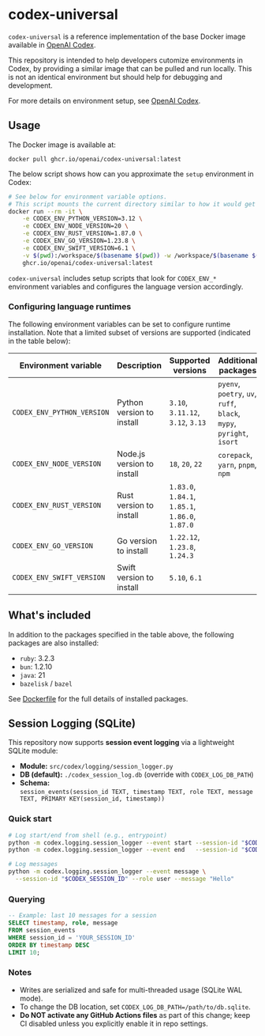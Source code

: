 # codex-universal

`codex-universal` is a reference implementation of the base Docker image available in [OpenAI Codex](http://platform.openai.com/docs/codex).

This repository is intended to help developers cutomize environments in Codex, by providing a similar image that can be pulled and run locally. This is not an identical environment but should help for debugging and development.

For more details on environment setup, see [OpenAI Codex](http://platform.openai.com/docs/codex).

## Usage

The Docker image is available at:

```
docker pull ghcr.io/openai/codex-universal:latest
```

The below script shows how can you approximate the `setup` environment in Codex:

```sh
# See below for environment variable options.
# This script mounts the current directory similar to how it would get cloned in.
docker run --rm -it \
    -e CODEX_ENV_PYTHON_VERSION=3.12 \
    -e CODEX_ENV_NODE_VERSION=20 \
    -e CODEX_ENV_RUST_VERSION=1.87.0 \
    -e CODEX_ENV_GO_VERSION=1.23.8 \
    -e CODEX_ENV_SWIFT_VERSION=6.1 \
    -v $(pwd):/workspace/$(basename $(pwd)) -w /workspace/$(basename $(pwd)) \
    ghcr.io/openai/codex-universal:latest
```

`codex-universal` includes setup scripts that look for `CODEX_ENV_*` environment variables and configures the language version accordingly.

### Configuring language runtimes

The following environment variables can be set to configure runtime installation. Note that a limited subset of versions are supported (indicated in the table below):

| Environment variable       | Description                | Supported versions                               | Additional packages                                                  |
| -------------------------- | -------------------------- | ------------------------------------------------ | -------------------------------------------------------------------- |
| `CODEX_ENV_PYTHON_VERSION` | Python version to install  | `3.10`, `3.11.12`, `3.12`, `3.13`                | `pyenv`, `poetry`, `uv`, `ruff`, `black`, `mypy`, `pyright`, `isort` |
| `CODEX_ENV_NODE_VERSION`   | Node.js version to install | `18`, `20`, `22`                                 | `corepack`, `yarn`, `pnpm`, `npm`                                    |
| `CODEX_ENV_RUST_VERSION`   | Rust version to install    | `1.83.0`, `1.84.1`, `1.85.1`, `1.86.0`, `1.87.0` |                                                                      |
| `CODEX_ENV_GO_VERSION`     | Go version to install      | `1.22.12`, `1.23.8`, `1.24.3`                    |                                                                      |
| `CODEX_ENV_SWIFT_VERSION`  | Swift version to install   | `5.10`, `6.1`                                    |                                                                      |

## What's included

In addition to the packages specified in the table above, the following packages are also installed:

- `ruby`: 3.2.3
- `bun`: 1.2.10
- `java`: 21
- `bazelisk` / `bazel`

See [Dockerfile](Dockerfile) for the full details of installed packages.

## Session Logging (SQLite)

This repository now supports **session event logging** via a lightweight SQLite module:

- **Module:** `src/codex/logging/session_logger.py`
- **DB (default):** `./codex_session_log.db` (override with `CODEX_LOG_DB_PATH`)
- **Schema:**  
  `session_events(session_id TEXT, timestamp TEXT, role TEXT, message TEXT, PRIMARY KEY(session_id, timestamp))`

### Quick start

```bash
# Log start/end from shell (e.g., entrypoint)
python -m codex.logging.session_logger --event start --session-id "$CODEX_SESSION_ID"
python -m codex.logging.session_logger --event end   --session-id "$CODEX_SESSION_ID"

# Log messages
python -m codex.logging.session_logger --event message \
  --session-id "$CODEX_SESSION_ID" --role user --message "Hello"
```

### Querying

```sql
-- Example: last 10 messages for a session
SELECT timestamp, role, message
FROM session_events
WHERE session_id = 'YOUR_SESSION_ID'
ORDER BY timestamp DESC
LIMIT 10;
```

### Notes

* Writes are serialized and safe for multi-threaded usage (SQLite WAL mode).
* To change the DB location, set `CODEX_LOG_DB_PATH=/path/to/db.sqlite`.
* **Do NOT activate any GitHub Actions files** as part of this change; keep CI disabled unless you explicitly enable it in repo settings.
